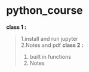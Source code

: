 # python_course
__class 1 :__
> 1.install and run jupyter<br>
> 2.Notes and pdf
__class 2 :__
> 1. built in functions<br>
> 2. Notes
